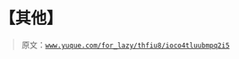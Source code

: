 # 【其他】

> 原文：[`www.yuque.com/for_lazy/thfiu8/ioco4tluubmpq2i5`](https://www.yuque.com/for_lazy/thfiu8/ioco4tluubmpq2i5)



